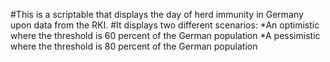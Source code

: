 #This is a scriptable that displays the day of herd immunity in Germany upon data from the RKI.
#It displays two different scenarios: 
    *An optimistic where the threshold is 60 percent of the German population
    *A pessimistic where the threshold is 80 percent of the German population
